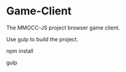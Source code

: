 # Game-Client

The MMOCC-JS project browser game client.

Use gulp to build the project.

npm install

gulp
